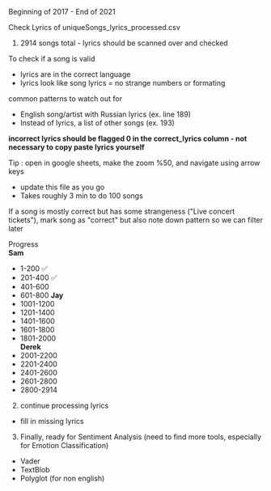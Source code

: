 Beginning of 2017 - End of 2021

Check Lyrics of uniqueSongs_lyrics_processed.csv

1. 2914 songs total - lyrics should be scanned over and checked

To check if a song is valid
  - lyrics are in the correct language
  - lyrics look like song lyrics = no strange numbers or formating

common patterns to watch out for 
  - English song/artist with Russian lyrics (ex. line 189)
  - Instead of lyrics, a list of other songs (ex. 193)


**incorrect lyrics should be flagged 0 in the correct_lyrics column - not necessary to copy paste lyrics yourself**

Tip : open in google sheets, make the zoom %50, and navigate using arrow keys
  - update this file as you go
  - Takes roughly 3 min to do 100 songs

If a song is mostly correct but has some strangeness ("Live concert tickets"), mark song as "correct" but also note down pattern so we can filter later

Progress  
**Sam**
- 1-200 ✅
- 201-400 ✅
- 401-600
- 601-800
**Jay**
- 1001-1200
- 1201-1400
- 1401-1600
- 1601-1800
- 1801-2000  
**Derek**
- 2001-2200
- 2201-2400
- 2401-2600
- 2601-2800
- 2800-2914


2. continue processing lyrics
  - fill in missing lyrics

3. Finally, ready for Sentiment Analysis (need to find more tools, especially for Emotion Classification)
  - Vader
  - TextBlob
  - Polyglot (for non english)
  
